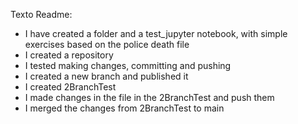 Texto Readme:
- I have created a folder and a test_jupyter notebook, with simple exercises based on the police death file
- I created a repository
- I tested making changes, committing and pushing
- I created a new branch and published it
- I created 2BranchTest
- I made changes in the file in the 2BranchTest and push them
- I merged the changes from 2BranchTest to main
